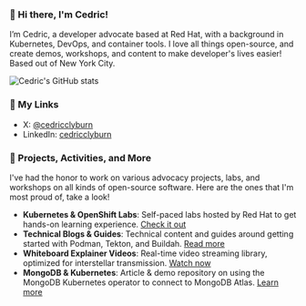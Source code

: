 ### 👋 Hi there, I'm Cedric!

I’m Cedric, a developer advocate based at Red Hat, with a background in Kubernetes, DevOps, and container tools. I love all things open-source, and create demos, workshops, and content to make developer's lives easier! Based out of New York City.

![Cedric's GitHub stats](https://github-readme-stats.vercel.app/api?username=cedricclyburn&hide=stars)

### 🔗 My Links

- X: [@cedricclyburn](https://x.com/cedricclyburn)
- LinkedIn: [cedricclyburn](https://www.linkedin.com/in/cedricclyburn)

### 🚀 Projects, Activities, and More

I've had the honor to work on various advocacy projects, labs, and workshops on all kinds of open-source software. Here are the ones that I'm most proud of, take a look!

- **Kubernetes & OpenShift Labs**: Self-paced labs hosted by Red Hat to get hands-on learning experience. [Check it out](https://www.redhat.com/en/interactive-labs/openshift)
- **Technical Blogs & Guides**: Technical content and guides around getting started with Podman, Tekton, and Buildah. [Read more](https://developers.redhat.com/author/cedric-clyburn)
- **Whiteboard Explainer Videos**: Real-time video streaming library, optimized for interstellar transmission. [Watch now](https://www.youtube.com/watch?v=Xx588nbshlM)
- **MongoDB & Kubernetes**: Article & demo repository on using the MongoDB Kubernetes operator to connect to MongoDB Atlas. [Learn more](https://www.mongodb.com/developer/products/atlas/kubernetes-operator-application-deployment/)
